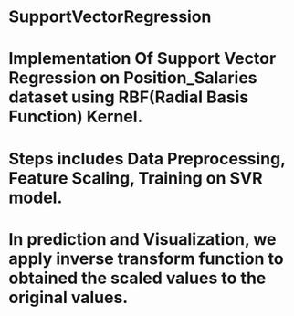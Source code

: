 # SupportVectorRegression
# Implementation Of Support Vector Regression on Position_Salaries dataset using RBF(Radial Basis Function) Kernel.
# Steps includes Data Preprocessing, Feature Scaling, Training on SVR model.
# In prediction and Visualization, we apply inverse transform function to obtained the scaled values to the original values.
